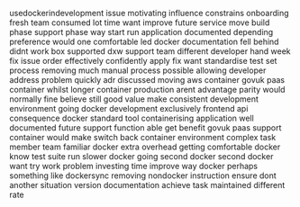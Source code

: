 usedockerindevelopment issue motivating influence constrains onboarding fresh team consumed lot time want improve future service move build phase support phase way start run application documented depending preference would one comfortable led docker documentation fell behind didnt work box supported dxw support team different developer hand week fix issue order effectively confidently apply fix want standardise test set process removing much manual process possible allowing developer address problem quickly adr discussed moving aws container govuk paas container whilst longer container production arent advantage parity would normally fine believe still good value make consistent development environment going docker development exclusively frontend api consequence docker standard tool containerising application well documented future support function able get benefit govuk paas support container would make switch back container environment complex task member team familiar docker extra overhead getting comfortable docker know test suite run slower docker going second docker second docker want try work problem investing time improve way docker perhaps something like dockersync removing nondocker instruction ensure dont another situation version documentation achieve task maintained different rate